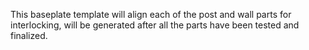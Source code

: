This baseplate template will align each of the post and wall parts for interlocking, will be generated after all the parts have been tested and finalized.
